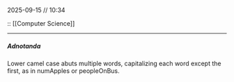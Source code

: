 2025-09-15 // 10:34

:: [[Computer Science]]

---
##### Adnotanda

Lower camel case abuts multiple words, capitalizing each word except the first, as in numApples or peopleOnBus.